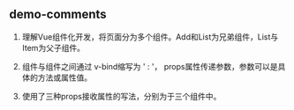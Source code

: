 ## demo-comments

1. 理解Vue组件化开发，将页面分为多个组件。Add和List为兄弟组件，List与Item为父子组件。


2. 组件与组件之间通过  v-bind缩写为 ' : '， props属性传递参数，参数可以是具体的方法或属性值。


3. 使用了三种props接收属性的写法，分别为于三个组件中。
